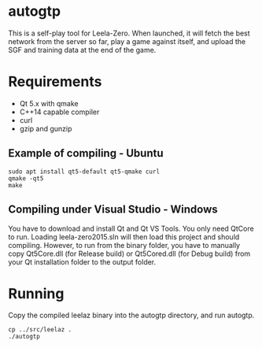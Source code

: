 # autogtp

This is a self-play tool for Leela-Zero. When launched, it will fetch the
best network from the server so far, play a game against itself, and upload
the SGF and training data at the end of the game.

# Requirements

* Qt 5.x with qmake
* C++14 capable compiler
* curl
* gzip and gunzip

## Example of compiling - Ubuntu

    sudo apt install qt5-default qt5-qmake curl
    qmake -qt5
    make

## Compiling under Visual Studio - Windows

You have to download and install Qt and Qt VS Tools. You only need QtCore to run.
Loading leela-zero2015.sln will then load this project and should compiling. 
However, to run from the binary folder, you have to manually copy Qt5Core.dll 
(for Release build) or Qt5Cored.dll (for Debug build) from your Qt installation 
folder to the output folder.

# Running

Copy the compiled leelaz binary into the autogtp directory, and run
autogtp.

    cp ../src/leelaz .
    ./autogtp

